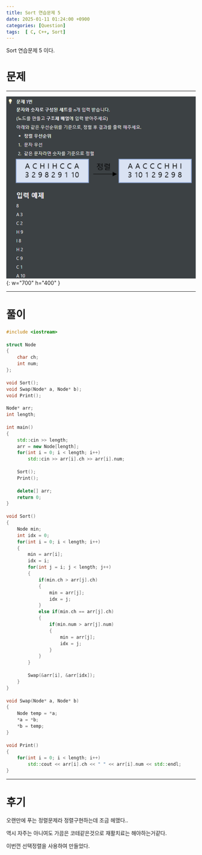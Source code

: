 ```yaml
---
title: Sort 연습문제 5
date: 2025-01-11 01:24:00 +0900
categories: [Question]  
tags:  [ C, C++, Sort]
---
```


Sort 연습문제 5 이다.


# 문제   
---------------------------------------
![Desktop View](/assets/img/Sort5.png){: w="700" h="400" }

---------------------------------------

# 풀이

```c++
#include <iostream>

struct Node
{
    char ch;
    int num;
};

void Sort();
void Swap(Node* a, Node* b);
void Print();

Node* arr;
int length;

int main()
{
    std::cin >> length;
    arr = new Node[length];
    for(int i = 0; i < length; i++)
        std::cin >> arr[i].ch >> arr[i].num;

    Sort();
    Print();

    delete[] arr;
    return 0;
}

void Sort()
{
    Node min;
    int idx = 0;
    for(int i = 0; i < length; i++)
    {
        min = arr[i];
        idx = i;
        for(int j = i; j < length; j++)
        {
            if(min.ch > arr[j].ch)
            {
                min = arr[j];
                idx = j;
            }
            else if(min.ch == arr[j].ch)
            {
                if(min.num > arr[j].num)
                {
                    min = arr[j];
                    idx = j;
                }
            }
        }

        Swap(&arr[i], &arr[idx]);
    }
}

void Swap(Node* a, Node* b)
{
    Node temp = *a;
    *a = *b;
    *b = temp;
}

void Print()
{
    for(int i = 0; i < length; i++)
        std::cout << arr[i].ch << " " << arr[i].num << std::endl;
}
```
---------------------------------------

# 후기

오랜만에 푸는 정렬문제라 정렬구현하는데 조금 헤맸다..

역시 자주는 아니여도 가끔은 코테같은것으로 재활치료는 해야하는거같다.

이번껀 선택정렬을 사용하여 만들었다.
